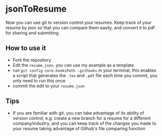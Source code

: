 # jsonToResume
Now you can use git to version control your resumes. Keep track of your resume by json so that you can compare them easily, and convert it to pdf for sharing and submitting.

## How to use it
- Fork the repository
- Edit the `resume.json`, you can use my example as a template
- run ```git config core.hooksPath .githooks``` in your terminal, this enables a script that generates the `.tex` and `.pdf` file each time you commit, you only need to run this once
- commit the edit to your `resume.json`

## Tips
- If you are familiar with git, you can take advantage of its ability of version control, e.g. create a new branch for a resume for a different company/industry, and you can keep track of the changes you made to your resume taking advantage of Github's file comparing function
